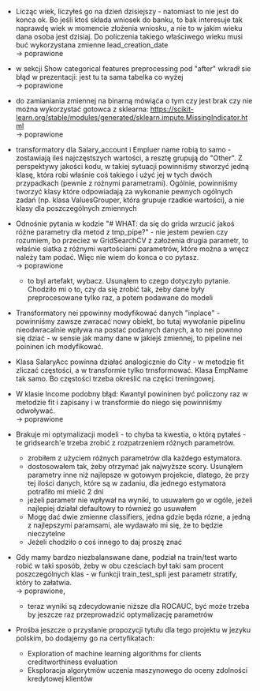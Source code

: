 - Licząc wiek, liczyłeś go na dzień dzisiejszy - natomiast to nie jest do konca ok. Bo jeśli ktoś składa wniosek do
  banku, to bak interesuje tak naprawdę wiek w momencie złożenia wniosku, a nie to w jakim wieku dana osoba jest
  dzisiaj. Do policzenia takiego właściwego wieku musi buć wykorzystana zmienne lead_creation_date  
  -> poprawione


- w sekcji Show categorical features preprocessing pod "after" wkradł sie błąd w prezentacji: jest tu ta sama tabelka co
  wyżej  
  -> poprawione


- do zamianiania zmiennej na binarną mówiąća o tym czy jest brak czy nie można wykorzystać gotowca z
  sklearna: https://scikit-learn.org/stable/modules/generated/sklearn.impute.MissingIndicator.html  
  -> poprawione


- transformatory dla Salary_account i Empluer name robią to samo - zostawiają ileś najczęstszych wartości, a resztę
  grupują do "Other". Z perspektywy jakości kodu, w takiej sytuacji powinniśmy stworzyć jedną klasę, która robi właśnie
  coś takiego i użyć jej w tych dwóch przypadkach (pewnie z rożnymi parametrami). Ogólnie, powinniśmy tworzyć klasy
  które odpowiadają za wykonanie pewnych ogólnych zadań (np. klasa ValuesGrouper, która grupuje rzadkie wartości), a nie
  klasy dla poszczególnych zmiennych


- Odnośnie pytania w kodzie "# WHAT: da się do grida wrzucić jakoś różne parametry dla metod z tmp_pipe?" - nie jestem
  pewien czy rozumiem, bo przeciez w GridSearchCV z założenia drugia parametr, to właśnie siatka z różnymi wartościami
  parametrów, które można a wręcz należy tam podać. Więc nie wiem do konca o co pytasz.  
  -> poprawione
  - to byl artefakt, wybacz. Usunąłem to czego dotyczyło pytanie. Chodziło mi o to, czy da się zrobić tak, żeby dane
    były preprocesowane tylko raz, a potem podawane do modeli


- Transformatory nei ppowinny modyfikować danych "inplace" - powinniśmy zawsze zwracać nowy obiekt, bo tutaj wywołanie
  pipelinu nieodwracalnie wpływa na postać podanych danych, a to nei pownno się dziać - w sensie jak mamy dane w jakiejś
  zmiennej, to pipeline nei poininen ich modyfikować.


- Klasa SalaryAcc powinna działać analogicznie do City - w metodzie fit zliczać częstości, a w transformie tylko
  trnsformować. Klasa EmpName tak samo. Bo częstości trzeba określić na części treningowej.


- W klasie Income podobny błąd: Kwantyl powininen być policzony raz w metodzie fit i zapisany i w transformie do niego
  się powinniśmy odwoływać.  
  -> poprawione


- Brakuje mi optymalizacji modeli - to chyba ta kwestia, o którą pytałeś - te gridsearch'e trzeba zrobić z rozpatrzeniem
  różnych parametrów.
  - zrobiłem z użyciem różnych parametrów dla każdego estymatora.
  - dostosowałem tak, żeby otrzymać jak najwyższe scory. Usunąłem parametry inne niż najlepsze w gotowym projekcie,
    dlatego, że przy tej ilości danych, które są w zadaniu, dla jednego estymatora potrafiło mi mielić 2 dni
  - jeżeli parametr nie wpływał na wyniki, to usuwałem go w ogóle, jeżeli najlepiej działał defaultowy to również go
    usuwałem
  - Mogę dać dwie zmienne classifiers, jedna gdzie będa rózne, a jedną z najlepszymi paramsami, ale wydawało mi się, że
    to będzie nieczytelne
  - Jeżeli chodziło o coś innego to daj proszę znać


- Gdy mamy bardzo niezbalanswane dane, podział na train/test warto robić w taki sposób, żeby w obu cześciach był taki
  sam procent poszczególnych klas - w funkcji train_test_spli jest parametr stratify, który to załatwia.  
  -> poprawione,   
  - teraz wyniki są zdecydowanie niższe dla ROCAUC, być może trzeba by jeszcze raz przeprowadzić optymalizację
    parametrów


- Prośba jeszcze o przysłanie propozycji tytułu dla tego projektu w jezyku polskim, bo dodajemy go na certyfikatach:
    - Exploration of machine learning algorithms for clients creditworthiness evaluation
    - Eksploracja algorytmów uczenia maszynowego do oceny zdolności kredytowej klientów 